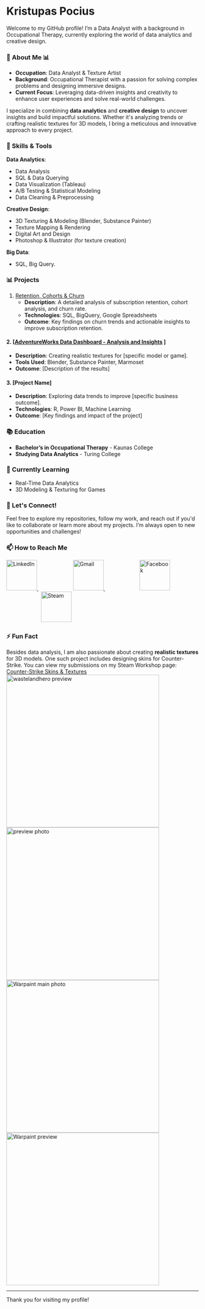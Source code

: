 # Kristupas Pocius

Welcome to my GitHub profile! I’m a Data Analyst with a background in Occupational Therapy, currently exploring the world of data analytics and creative design.

### 🎯 About Me 📊

- **Occupation**: Data Analyst & Texture Artist  
- **Background**: Occupational Therapist with a passion for solving complex problems and designing immersive designs.  
- **Current Focus**: Leveraging data-driven insights and creativity to enhance user experiences and solve real-world challenges.

I specialize in combining **data analytics** and **creative design** to uncover insights and build impactful solutions. Whether it's analyzing trends or crafting realistic textures for 3D models, I bring a meticulous and innovative approach to every project.

### 🔧 Skills & Tools

**Data Analytics**:
- Data Analysis
- SQL & Data Querying
- Data Visualization (Tableau)
- A/B Testing & Statistical Modeling
- Data Cleaning & Preprocessing

**Creative Design**:
- 3D Texturing & Modeling (Blender, Substance Painter)
- Texture Mapping & Rendering
- Digital Art and Design
- Photoshop & Illustrator (for texture creation)

**Big Data**:
- SQL, Big Query.
  
### 📊 Projects

1. [Retention, Cohorts & Churn](https://github.com/TuringCollegeSubmissions/kpociu-MAT2.1.3.git)  
    - **Description**: A detailed analysis of subscription retention, cohort analysis, and churn rate.  
    - **Technologies**: SQL, BigQuery, Google Spreadsheets  
    - **Outcome**: Key findings on churn trends and actionable insights to improve subscription retention.

      
#### 2. **[[AdventureWorks Data Dashboard - Analysis and Insights](https://github.com/TuringCollegeSubmissions/kpociu-CAR.TAB.1.5/blob/main/AdventureWorks%20Data%20Dashboard%20-%20Analysis%20and%20Insights.md)  ]**  
- **Description**: Creating realistic textures for [specific model or game].  
- **Tools Used**: Blender, Substance Painter, Marmoset  
- **Outcome**: [Description of the results]

#### 3. **[Project Name]**  
- **Description**: Exploring data trends to improve [specific business outcome].  
- **Technologies**: R, Power BI, Machine Learning  
- **Outcome**: [Key findings and impact of the project]

### 📚 Education

- **Bachelor’s in Occupational Therapy** - Kaunas College  
- **Studying Data Analytics** - Turing College  

### 🌱 Currently Learning
- Real-Time Data Analytics
- 3D Modeling & Texturing for Games

### 💬 Let's Connect!  
Feel free to explore my repositories, follow my work, and reach out if you'd like to collaborate or learn more about my projects. I’m always open to new opportunities and challenges!

### 📫 How to Reach Me
<p>
  <a href="https://www.linkedin.com/in/kristupaspocius">
    <img src="https://github.com/user-attachments/assets/cfe6862d-4e92-454b-a86d-41a14e8d0a0b" alt="LinkedIn" width="80"/>
  </a>&nbsp;&nbsp;&nbsp;&nbsp;&nbsp;&nbsp;&nbsp;&nbsp;&nbsp;&nbsp;&nbsp;&nbsp;&nbsp;&nbsp;&nbsp;&nbsp;&nbsp;&nbsp;&nbsp;&nbsp;&nbsp;&nbsp;
  
  <a href="mailto:kristupas43@gmail.com">
    <img src="https://github.com/user-attachments/assets/4bc35c82-79ac-4259-aa0c-03cf233378d0" alt="Gmail" width="80"/>
  </a>&nbsp;&nbsp;&nbsp;&nbsp;&nbsp;&nbsp;&nbsp;&nbsp;&nbsp;&nbsp;&nbsp;&nbsp;&nbsp;&nbsp;&nbsp;&nbsp;&nbsp;&nbsp;&nbsp;&nbsp;&nbsp;&nbsp;
  
  <a href="https://www.facebook.com/kristupaspocius/">
    <img src="https://upload.wikimedia.org/wikipedia/commons/5/51/Facebook_f_logo_%282019%29.svg" alt="Facebook" width="80"/>
  </a>&nbsp;&nbsp;&nbsp;&nbsp;&nbsp;&nbsp;&nbsp;&nbsp;&nbsp;&nbsp;&nbsp;&nbsp;&nbsp;&nbsp;&nbsp;&nbsp;&nbsp;&nbsp;&nbsp;&nbsp;&nbsp;&nbsp;
  
  <a href="https://steamcommunity.com/id/kypixas">
    <img src="https://upload.wikimedia.org/wikipedia/commons/8/83/Steam_icon_logo.svg" alt="Steam" width="80"/>
  </a>
</p>














### ⚡ Fun Fact
Besides data analysis, I am also passionate about creating **realistic textures** for 3D models. One such project includes designing skins for Counter-Strike. You can view my submissions on my Steam Workshop page: [Counter-Strike Skins & Textures](https://steamcommunity.com/id/kypixas/myworkshopfiles/)
<img src="https://github.com/user-attachments/assets/1b61d129-24fb-4e75-97b2-c61e6a8eebea" alt="wastelandhero preview" width="400"/>
<img src="https://github.com/user-attachments/assets/b04f0fc7-e12b-436d-b229-11fa094705ae" alt="preview photo" width="400"/>
<img src="https://github.com/user-attachments/assets/9f1d468d-6474-4d66-a094-4aa5fb22f943" alt="Warpaint main photo" width="400"/>
<img src="https://github.com/user-attachments/assets/4780e4af-96ef-4db0-8f2f-8a70816fb31c" alt="Warpaint preview" width="400"/>






---

Thank you for visiting my profile!
